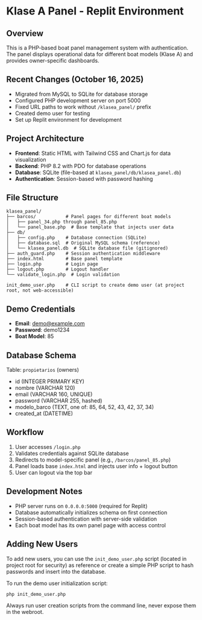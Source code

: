 # Klase A Panel - Replit Environment

## Overview
This is a PHP-based boat panel management system with authentication. The panel displays operational data for different boat models (Klase A) and provides owner-specific dashboards.

## Recent Changes (October 16, 2025)
- Migrated from MySQL to SQLite for database storage
- Configured PHP development server on port 5000
- Fixed URL paths to work without `/klasea_panel/` prefix
- Created demo user for testing
- Set up Replit environment for development

## Project Architecture
- **Frontend**: Static HTML with Tailwind CSS and Chart.js for data visualization
- **Backend**: PHP 8.2 with PDO for database operations
- **Database**: SQLite (file-based at `klasea_panel/db/klasea_panel.db`)
- **Authentication**: Session-based with password hashing

## File Structure
```
klasea_panel/
├── barcos/           # Panel pages for different boat models
│   ├── panel_34.php through panel_85.php
│   └── panel_base.php  # Base template that injects user data
├── db/
│   ├── config.php    # Database connection (SQLite)
│   ├── database.sql  # Original MySQL schema (reference)
│   └── klasea_panel.db  # SQLite database file (gitignored)
├── auth_guard.php    # Session authentication middleware
├── index.html        # Base panel template
├── login.php         # Login page
├── logout.php        # Logout handler
└── validate_login.php  # Login validation

init_demo_user.php    # CLI script to create demo user (at project root, not web-accessible)
```

## Demo Credentials
- **Email**: demo@example.com
- **Password**: demo1234
- **Boat Model**: 85

## Database Schema
Table: `propietarios` (owners)
- id (INTEGER PRIMARY KEY)
- nombre (VARCHAR 120)
- email (VARCHAR 160, UNIQUE)
- password (VARCHAR 255, hashed)
- modelo_barco (TEXT, one of: 85, 64, 52, 43, 42, 37, 34)
- created_at (DATETIME)

## Workflow
1. User accesses `/login.php`
2. Validates credentials against SQLite database
3. Redirects to model-specific panel (e.g., `/barcos/panel_85.php`)
4. Panel loads base `index.html` and injects user info + logout button
5. User can logout via the top bar

## Development Notes
- PHP server runs on `0.0.0.0:5000` (required for Replit)
- Database automatically initializes schema on first connection
- Session-based authentication with server-side validation
- Each boat model has its own panel page with access control

## Adding New Users
To add new users, you can use the `init_demo_user.php` script (located in project root for security) as reference or create a simple PHP script to hash passwords and insert into the database. 

To run the demo user initialization script:
```bash
php init_demo_user.php
```

Always run user creation scripts from the command line, never expose them in the webroot.
